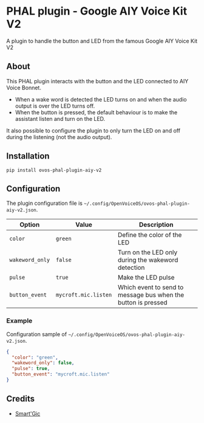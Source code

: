 # PHAL plugin - Google AIY Voice Kit V2

A plugin to handle the button and LED from the famous Google AIY Voice Kit V2

## About

This PHAL plugin interacts with the button and the LED connected to AIY Voice Bonnet.

- When a wake word is detected the LED turns on and when the audio output is over the LED turns off.
- When the button is pressed, the default behaviour is to make the assistant listen and turn on the LED.

It also possible to configure the plugin to only turn the LED on and off during the listening (not the audio output).

## Installation

```shell
pip install ovos-phal-plugin-aiy-v2
```

## Configuration

The plugin configuration file is `~/.config/OpenVoiceOS/ovos-phal-plugin-aiy-v2.json`.

| Option          | Value                | Description                                                   |
| --------------- | -------------------- | ------------------------------------------------------------- |
| `color`         | `green`              | Define the color of the LED                                   |
| `wakeword_only` | `false`              | Turn on the LED only during the wakeword detection            |
| `pulse`         | `true`               | Make the LED pulse                                            |
| `button_event`  | `mycroft.mic.listen` | Which event to send to message bus when the button is pressed |

### Example

Configuration sample of `~/.config/OpenVoiceOS/ovos-phal-plugin-aiy-v2.json`.

```json
{
  "color": "green",
  "wakeword_only": false,
  "pulse": true,
  "button_event": "mycroft.mic.listen"
}
```

## Credits

- [Smart'Gic](https://smartgic.io/)
